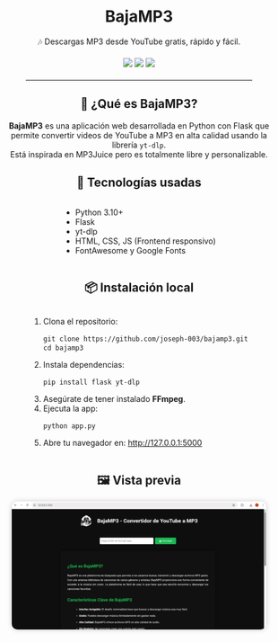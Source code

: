 <div align="center">
  <h1>BajaMP3</h1>
  <p>🎶 Descargas MP3 desde YouTube gratis, rápido y fácil.</p>

  <div style="margin: 20px 0;">
    <img src="https://img.shields.io/badge/Python-3.10-blue?style=for-the-badge&logo=python" />
    <img src="https://img.shields.io/badge/Flask-Web_App-000?style=for-the-badge&logo=flask" />
    <img src="https://img.shields.io/badge/yt--dlp-YouTube_Downloader-orange?style=for-the-badge" />
  </div>

  <hr style="width: 80%; margin: auto;" />

  <h2>🚀 ¿Qué es BajaMP3?</h2>
  <p>
    <strong>BajaMP3</strong> es una aplicación web desarrollada en Python con Flask que permite convertir
    videos de YouTube a MP3 en alta calidad usando la librería <code>yt-dlp</code>.<br>
    Está inspirada en MP3Juice pero es totalmente libre y personalizable.
  </p>

  <h2>🧰 Tecnologías usadas</h2>
  <ul style="display: inline-block; text-align: left;">
    <li>Python 3.10+</li>
    <li>Flask</li>
    <li>yt-dlp</li>
    <li>HTML, CSS, JS (Frontend responsivo)</li>
    <li>FontAwesome y Google Fonts</li>
  </ul>

  <h2>📦 Instalación local</h2>
  <ol style="display: inline-block; text-align: left;">
    <li>Clona el repositorio:
      <pre><code>git clone https://github.com/joseph-003/bajamp3.git
cd bajamp3</code></pre>
    </li>
    <li>Instala dependencias:
      <pre><code>pip install flask yt-dlp</code></pre>
    </li>
    <li>Asegúrate de tener instalado <strong>FFmpeg</strong>.</li>
    <li>Ejecuta la app:
      <pre><code>python app.py</code></pre>
    </li>
    <li>Abre tu navegador en: <a href="http://127.0.0.1:5000">http://127.0.0.1:5000</a></li>
  </ol>

  <h2>🖼️ Vista previa</h2>
  <img src="https://raw.githubusercontent.com/joseph-003/bajamp3/main/static/img/presentacion.png" alt="presentación de BajaMP3" style="max-width: 90%; border-radius: 10px; box-shadow: 0 0 10px rgba(0,0,0,0.2);" />
</div>
